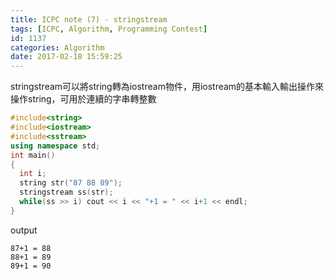 ```yaml
---
title: ICPC note (7) - stringstream
tags: [ICPC, Algorithm, Programming Contest]
id: 1137
categories: Algorithm
date: 2017-02-18 15:59:25
---
```


stringstream可以將string轉為iostream物件，用iostream的基本輸入輸出操作來操作string，可用於連續的字串轉整數

```cpp
#include<string>
#include<iostream>
#include<sstream>
using namespace std;
int main()
{
  int i;
  string str("87 88 89");
  stringstream ss(str);
  while(ss >> i) cout << i << "+1 = " << i+1 << endl;
}
```

output

```text
87+1 = 88
88+1 = 89
89+1 = 90
```
